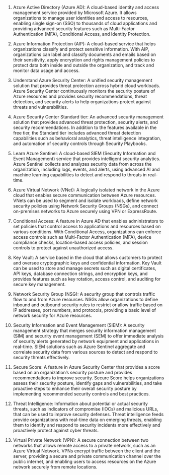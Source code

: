 1. Azure Active Directory (Azure AD): A cloud-based identity and access management service provided by Microsoft Azure. It allows organizations to manage user identities and access to resources, enabling single sign-on (SSO) to thousands of cloud applications and providing advanced security features such as Multi-Factor Authentication (MFA), Conditional Access, and Identity Protection.

2. Azure Information Protection (AIP): A cloud-based service that helps organizations classify and protect sensitive information. With AIP, organizations can label and classify documents and emails based on their sensitivity, apply encryption and rights management policies to protect data both inside and outside the organization, and track and monitor data usage and access.

3. Understand Azure Security Center: A unified security management solution that provides threat protection across hybrid cloud workloads. Azure Security Center continuously monitors the security posture of Azure resources and provides security recommendations, threat detection, and security alerts to help organizations protect against threats and vulnerabilities.

4. Azure Security Center Standard tier: An advanced security management solution that provides advanced threat protection, security alerts, and security recommendations. In addition to the features available in the free tier, the Standard tier includes advanced threat detection capabilities such as behavioral analytics, threat intelligence integration, and automation of security controls through Security Playbooks.

5. Learn Azure Sentinel: A cloud-based SIEM (Security Information and Event Management) service that provides intelligent security analytics. Azure Sentinel collects and analyzes security data from across the organization, including logs, events, and alerts, using advanced AI and machine learning capabilities to detect and respond to threats in real-time.

6. Azure Virtual Network (VNet): A logically isolated network in the Azure cloud that enables secure communication between Azure resources. VNets can be used to segment and isolate workloads, define network security policies using Network Security Groups (NSGs), and connect on-premises networks to Azure securely using VPN or ExpressRoute.

7. Conditional Access: A feature in Azure AD that enables administrators to set policies that control access to applications and resources based on various conditions. With Conditional Access, organizations can enforce access controls such as Multi-Factor Authentication (MFA), device compliance checks, location-based access policies, and session controls to protect against unauthorized access.

8. Key Vault: A service based in the cloud that allows customers to protect and oversee cryptographic keys and confidential information. Key Vault can be used to store and manage secrets such as digital certificates, API keys, database connection strings, and encryption keys, and provides features such as key rotation, access control, and auditing for secure key management.

9. Network Security Group (NSG): A security group that controls traffic flow to and from Azure resources. NSGs allow organizations to define inbound and outbound security rules to restrict or allow traffic based on IP addresses, port numbers, and protocols, providing a basic level of network security for Azure resources.

10. Security Information and Event Management (SIEM): A security management strategy that merges security information management (SIM) and security event management (SEM) to offer immediate analysis of security alerts generated by network equipment and applications in real-time. SIEM solutions such as Azure Sentinel aggregate and correlate security data from various sources to detect and respond to security threats effectively.

11. Secure Score: A feature in Azure Security Center that provides a score based on an organization’s security posture and provides recommendations to improve security. Secure Score helps organizations assess their security posture, identify gaps and vulnerabilities, and take proactive steps to enhance their overall security posture by implementing recommended security controls and best practices.

12. Threat Intelligence: Information about potential or actual security threats, such as indicators of compromise (IOCs) and malicious URLs, that can be used to improve security defenses. Threat intelligence feeds provide organizations with real-time data on emerging threats, enabling them to identify and respond to security incidents more effectively and proactively protect against cyber threats.

13. Virtual Private Network (VPN): A secure connection between two networks that allows remote access to a private network, such as an Azure Virtual Network. VPNs encrypt traffic between the client and the server, providing a secure and private communication channel over the public internet, and enabling users to access resources on the Azure network securely from remote locations.
